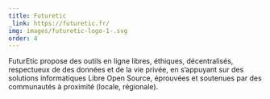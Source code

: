 ```yaml
---
title: Futuretic
_link: https://futuretic.fr/
img: images/futuretic-logo-1-.svg
order: 4
---
```

FuturEtic propose des outils en ligne libres, éthiques, décentralisés, respectueux de des données et de la vie privée, en s’appuyant sur des solutions informatiques Libre Open Source, éprouvées et soutenues par des communautés à proximité (locale, régionale).